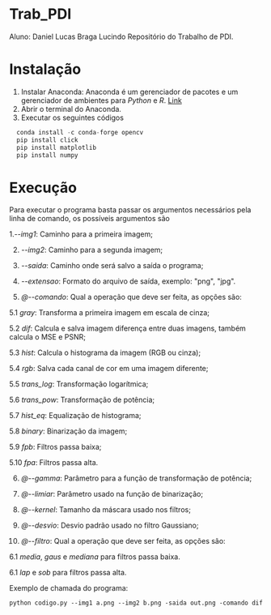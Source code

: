 # Trab_PDI
Aluno: Daniel Lucas Braga Lucindo
Repositório do Trabalho de PDI.

# Instalação
1. Instalar Anaconda:
  Anaconda é um gerenciador de pacotes e um gerenciador de ambientes para _Python_ e _R_.
[Link](https://www.anaconda.com/distribution/)
2. Abrir o terminal do Anaconda.
3. Executar os seguintes códigos
```python
  conda install -c conda-forge opencv
  pip install click
  pip install matplotlib
  pip install numpy
```

# Execução
Para executar o programa basta passar os argumentos necessários pela linha de comando, os possíveis argumentos são

1._--img1_: Caminho para a primeira imagem;

2. _--img2_: Caminho para a segunda imagem;

3. _--saida_: Caminho onde será salvo a saída o programa;

4. _--extensao_: Formato do arquivo de saída, exemplo: "png", "jpg".

5. _@--comando_: Qual a operação que deve ser feita, as opções são:

5.1 _gray_: Transforma a primeira imagem em escala de cinza;

5.2 _dif_: Calcula e salva imagem diferença entre duas imagens, também calcula o MSE e PSNR;

5.3 _hist_: Calcula o histograma da imagem (RGB ou cinza);

5.4 _rgb_: Salva cada canal de cor em uma imagem diferente;

5.5 _trans_log_: Transformação logarítmica;

5.6 _trans\_pow_: Transformação de potência;

5.7 _hist\_eq_: Equalização de histograma;

5.8 _binary_: Binarização da imagem;

5.9 _fpb_: Filtros passa baixa;

5.10 _fpa_: Filtros passa alta.

6. _@--gamma_: Parâmetro para a função de transformação de potência;

6. _@--limiar_: Parâmetro usado na função de binarização;

6. _@--kernel_: Tamanho da máscara usado nos filtros;

6. _@--desvio_: Desvio padrão usado no filtro Gaussiano;

6. _@--filtro_: Qual a operação que deve ser feita, as opções são:

6.1 _media_, _gaus_ e _mediana_ para filtros passa baixa.

6.1 _lap_ e _sob_ para filtros passa alta.

Exemplo de chamada do programa:
```
python codigo.py --img1 a.png --img2 b.png -saida out.png -comando dif
```
